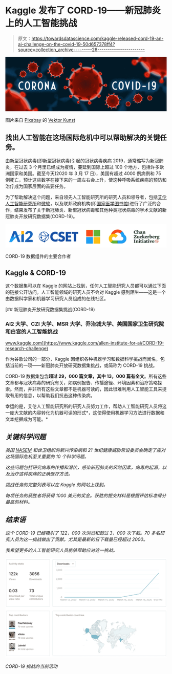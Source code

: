 # Kaggle 发布了 CORD-19——新冠肺炎上的人工智能挑战

> 原文：<https://towardsdatascience.com/kaggle-released-cord-19-an-ai-challenge-on-the-covid-19-50d657378ff4?source=collection_archive---------26----------------------->

![](img/50942ab95c6cf01003f2589c024c9e8f.png)

图片来自 [Pixabay](https://pixabay.com/?utm_source=link-attribution&utm_medium=referral&utm_campaign=image&utm_content=4930541) 的 [Vektor Kunst](https://pixabay.com/users/iXimus-2352783/?utm_source=link-attribution&utm_medium=referral&utm_campaign=image&utm_content=4930541)

## 找出人工智能在这场国际危机中可以帮助解决的关键任务。

由新型冠状病毒(即新型冠状病毒)引起的冠状病毒疾病 2019，通常缩写为新冠肺炎，在过去 3 个月里已经成为疫情，蔓延到国际上超过 100 个地方，包括许多欧洲国家和美国。截至今天(2020 年 3 月 17 日)，美国有超过 4000 例病例和 75 例死亡，预计这些数字在接下来的一周左右会上升，使这种呼吸系统疾病的预防和治疗成为国家层面的首要任务。

为了帮助解决这个问题，来自领先人工智能研究所的研究人员和领导者，包括[艾伦人工智能研究所](https://allenai.org/)和[微软](https://www.microsoft.com/en-us/)，以及联邦政府机构(即[国家医学图书馆](https://www.nlm.nih.gov/))进行了广泛的合作，结果发布了关于新冠肺炎、新型冠状病毒和其他种类冠状病毒的学术文献的新冠肺炎开放研究数据集(CORD-19)。

![](img/b06dba5cc72ef8ef94b7f5626e8bbbd6.png)

CORD-19 数据组件的主要合作者

## Kaggle & CORD-19

这个数据集可以在 Kaggle 的网站上找到，任何人工智能研究人员都可以通过下面的链接公开访问。人工智能领域的研究人员不会对 Kaggle 感到陌生——这是一个由数据科学家和机器学习研究人员组成的在线社区。

[](https://www.kaggle.com/allen-institute-for-ai/CORD-19-research-challenge) [## 新冠肺炎开放研究数据集挑战(CORD-19)

### AI2 大学、CZI 大学、MSR 大学、乔治城大学、美国国家卫生研究院和白宫的人工智能挑战

www.kaggle.com](https://www.kaggle.com/allen-institute-for-ai/CORD-19-research-challenge) 

作为谷歌公司的一部分，Kaggle 因组织各种机器学习和数据科学挑战而闻名，包括当前的一项——新冠肺炎开放研究数据集挑战，或简称为 CORD-19 挑战。

CORD-19 数据集包含**超过 29，000 篇文章，其中 13，000 篇有全文**。所有这些文章都与冠状病毒的研究有关，如病例报告、传播途径、环境因素和治疗策略探索。然而，并非所有这些文章都不是机器可读的，因此很难利用人工智能工具来提取有用的信息，以帮助我们抗击这种传染病。

幸运的是，艾伦人工智能研究所的研究人员努力工作，帮助人工智能研究人员将这一庞大文献的内容转化为机器可读的形式*，这使得使用机器学习方法进行数据和文本挖掘成为可能。*

## *关键科学问题*

*美国 [NASEM](https://www.nationalacademies.org/) 和世卫组织的新兴传染病和 21 世纪健康威胁常设委员会确定了应对这场国际危机至关重要的 10 个科学问题。*

*这些问题包括研究病毒的传播和潜伏，感染新冠肺炎的风险因素，病毒的起源，以及治疗这种疾病的正确医疗方法。*

*挑战任务的完整列表可以在 Kaggle 的网站上找到。*

*每项任务的获胜者将获得 1000 美元的奖金。获胜的提交材料是根据评估标准得分最高的材料。*

## *结束语*

*这个 CORD-19 已经吸引了 122，000 次浏览和超过 3，000 次下载。70 多名研究人员为这一挑战做出了贡献。尤其是最新的日下载量已经超过 2000。*

*我希望更多的人工智能研究人员能够帮助应对这一挑战。*

*![](img/af6d41f9d30adec0dc0fa3619078db8e.png)*

*CORD-19 挑战的当前活动*